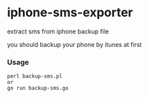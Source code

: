 iphone-sms-exporter
===================


extract sms from iphone backup file

you should backup your phone by itunes at first


### Usage

    perl backup-sms.pl
    or
    go run backup-sms.go
